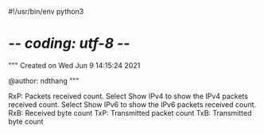 #!/usr/bin/env python3
# -*- coding: utf-8 -*-
"""
Created on Wed Jun  9 14:15:24 2021

@author: ndthang
"""

RxP: Packets received count. Select Show IPv4 to show the IPv4 packets received count. Select Show IPv6 to show the IPv6 packets received count.
RxB: Received byte count
TxP: Transmitted packet count
TxB: Transmitted byte count